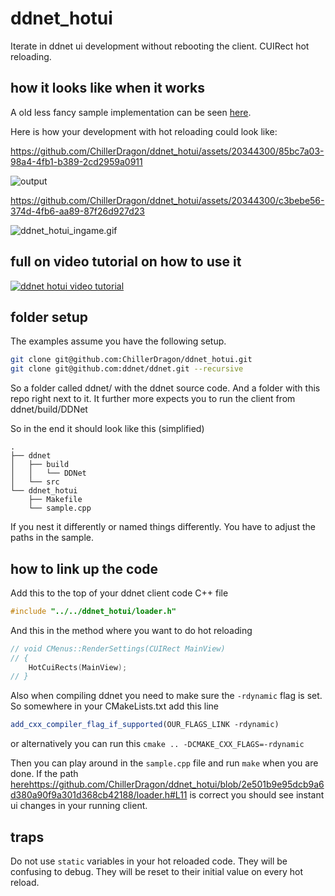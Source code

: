 # ddnet_hotui
Iterate in ddnet ui development without rebooting the client. CUIRect hot reloading.

## how it looks like when it works

A old less fancy sample implementation can be seen [here](https://github.com/ChillerDragon/ddnet/commit/95695caadde37c4201c01c5c8d08f2068d3cfd8b).

Here is how your development with hot reloading could look like:

https://github.com/ChillerDragon/ddnet_hotui/assets/20344300/85bc7a03-98a4-4fb1-b389-2cd2959a0911

![output](https://github.com/ChillerDragon/ddnet_hotui/assets/20344300/512b3728-570a-4ee6-b279-68cbe5208b2b)

https://github.com/ChillerDragon/ddnet_hotui/assets/20344300/c3bebe56-374d-4fb6-aa89-87f26d927d23

![ddnet_hotui_ingame.gif](https://raw.githubusercontent.com/ChillerDragon/cdn/master/ddnet_hotui_ingame.gif)

## full on video tutorial on how to use it

[![ddnet hotui video tutorial](https://img.youtube.com/vi/S4Jwy62oRy8/hqdefault.jpg)](https://www.youtube.com/watch?v=S4Jwy62oRy8)

## folder setup

The examples assume you have the following setup.
```bash
git clone git@github.com:ChillerDragon/ddnet_hotui.git
git clone git@github.com:ddnet/ddnet.git --recursive
```

So a folder called ddnet/ with the ddnet source code.
And a folder with this repo right next to it. It further more expects you to run the client from ddnet/build/DDNet

So in the end it should look like this (simplified)
```
.
├── ddnet
│   ├── build
│   │   └── DDNet
│   └── src
└── ddnet_hotui
    ├── Makefile
    └── sample.cpp
```

If you nest it differently or named things differently. You have to adjust the paths in the sample.


## how to link up the code

Add this to the top of your ddnet client code C++ file
```C++
#include "../../ddnet_hotui/loader.h"
```

And this in the method where you want to do hot reloading
```C++
// void CMenus::RenderSettings(CUIRect MainView)
// {
	HotCuiRects(MainView);
// }
```

Also when compiling ddnet you need to make sure the ``-rdynamic`` flag is set.
So somewhere in your CMakeLists.txt add this line
```cmake
add_cxx_compiler_flag_if_supported(OUR_FLAGS_LINK -rdynamic)
```
or alternatively you can run this ``cmake .. -DCMAKE_CXX_FLAGS=-rdynamic``

Then you can play around in the ``sample.cpp`` file and run ``make`` when you are done. If the path [here](https://github.com/ChillerDragon/ddnet_hotui/blob/2e501b9e95dcb9a6d380a90f9a301d368cb42188/loader.h#L11)https://github.com/ChillerDragon/ddnet_hotui/blob/2e501b9e95dcb9a6d380a90f9a301d368cb42188/loader.h#L11 is correct you should see instant ui changes in your running client.

## traps

Do not use ``static`` variables in your hot reloaded code.
They will be confusing to debug. They will be reset to their initial value on every hot reload.
